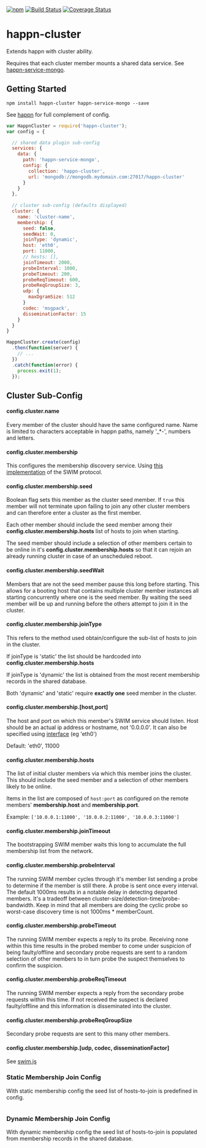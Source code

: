 [![npm](https://img.shields.io/npm/v/happn-cluster.svg)](https://www.npmjs.com/package/happn-cluster)
[![Build Status](https://travis-ci.org/happner/happn-cluster.svg?branch=master)](https://travis-ci.org/happner/happn-cluster)
[![Coverage Status](https://coveralls.io/repos/happner/happn-cluster/badge.svg?branch=master&service=github)](https://coveralls.io/github/happner/happn-cluster?branch=master)

# happn-cluster

Extends happn with cluster ability.

Requires that each cluster member mounts a shared data service. See [happn-service-mongo](https://github.com/happner/happn-service-mongo).

## Getting Started

`npm install happn-cluster happn-service-mongo --save`

See [happn](https://github.com/happner/happn) for full complement of config.

```javascript
var HappnCluster = require('happn-cluster');
var config = {

  // shared data plugin sub-config
  services: {
    data: {
      path: 'happn-service-mongo',
      config: {
        collection: 'happn-cluster',
        url: 'mongodb://mongodb.mydomain.com:27017/happn-cluster'
      }
    }
  },
  
  // cluster sub-config (defaults displayed)
  cluster: {
    name: 'cluster-name',
    membership: {
      seed: false,
      seedWait: 0,
      joinType: 'dynamic',
      host: 'eth0',
      port: 11000,
      // hosts: [],
      joinTimeout: 2000,
      probeInterval: 1000,
      probeTimeout: 200,
      probeReqTimeout: 600,
      probeReqGroupSize: 3,
      udp: {
        maxDgramSize: 512
      }
      codec: 'msgpack',
      disseminationFactor: 15
    }
  }
}

HappnCluster.create(config)
  .then(function(server) {
    // ...
  })
  .catch(function(error) {
    process.exit(1);
  });
```

## Cluster Sub-Config

#### config.cluster.name

Every member of the cluster should have the same configured name.
Name is limited to characters acceptable in happn paths, namely '_*-', numbers and letters.

#### config.cluster.membership

This configures the membership discovery service.
Using [this implementation](https://github.com/mrhooray/swim-js) of the SWIM protocol.

#### config.cluster.membership.seed

Boolean flag sets this member as the cluster seed member. If `true` this member will not terminate
upon failing to join any other cluster members and can therefore enter a cluster as the first member.

Each other member should include the seed member among their **config.cluster.membership.hosts**
list of hosts to join when starting.

The seed member should include a selection of other members certain to be online in it's 
**config.cluster.membership.hosts** so that it can rejoin an already running cluster in case
of an unscheduled reboot.

#### config.cluster.membership.seedWait

Members that are not the seed member pause this long before starting. This allows for a booting host that
contains multiple cluster member instances all starting concurrently where one is the seed member. By waiting
the seed member will be up and running before the others attempt to join it in the cluster.

#### config.cluster.membership.joinType

This refers to the method used obtain/configure the sub-list of hosts to join in the cluster. 

If joinType is 'static' the list should be hardcoded into **config.cluster.membership.hosts**

If joinType is 'dynamic' the list is obtained from the most recent membership records in the shared database.

Both 'dynamic' and 'static' require **exactly one** seed member in the cluster.

#### config.cluster.membership.[host,port]

The host and port on which this member's SWIM service should listen. Host should be an actual ip address
or hostname, not '0.0.0.0'. It can also be specified using [interface](https://github.com/happner/dface) (eg 'eth0')

Default: 'eth0', 11000

#### config.cluster.membership.hosts

The list of initial cluster members via which this member joins the cluster. This should include the
seed member and a selection of other members likely to be online.

Items in the list are composed of `host:port` as configured on the remote members' **membership.host**
and **membership.port**.

Example: `['10.0.0.1:11000', '10.0.0.2:11000', '10.0.0.3:11000']`

#### config.cluster.membership.joinTimeout

The bootstrapping SWIM member waits this long to accumulate the full membership list from the network.

#### config.cluster.membership.probeInterval

The running SWIM member cycles through it's member list sending a probe to determine if the member is still there.
A probe is sent once every interval. The default 1000ms results in a notable delay in detecting departed members.
It's a tradeoff between cluster-size/detection-time/probe-bandwidth. Keep in mind that all members are doing the
cyclic probe so worst-case discovery time is not 1000ms * memberCount.

#### config.cluster.membership.probeTimeout

The running SWIM member expects a reply to its probe. Receiving none within this time results in the probed member
to come under suspicion of being faulty/offline and secondary probe requests are sent to a random selection of other
members to in turn probe the suspect themselves to confirm the suspicion.

#### config.cluster.membership.probeReqTimeout

The running SWIM member expects a reply from the secondary probe requests within this time. If not received the
suspect is declared faulty/offline and this information is disseminated into the cluster.

#### config.cluster.membership.probeReqGroupSize

Secondary probe requests are sent to this many other members.

#### config.cluster.membership.[udp, codec, disseminationFactor]

See [swim.js](https://github.com/mrhooray/swim-js)





### Static Membership Join Config

With static membership config the seed list of hosts-to-join is predefined in config.

```javascript

```

### Dynamic Membership Join Config

With dynamic membership config the seed list of hosts-to-join is populated from membership records in the shared database.

```javascript

```
